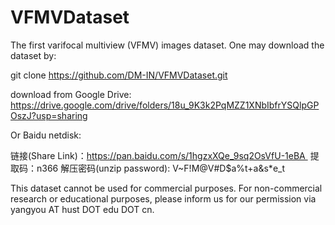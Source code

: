 # VFMVDataset
The first varifocal multiview (VFMV) images dataset.
One may download the dataset by: 

git clone https://github.com/DM-IN/VFMVDataset.git


download from Google Drive: https://drive.google.com/drive/folders/18u_9K3k2PqMZZ1XNbIbfrYSQlpGPOszJ?usp=sharing

Or Baidu netdisk:

链接(Share Link)：https://pan.baidu.com/s/1hgzxXQe_9sq2OsVfU-1eBA   提取码：n366  解压密码(unzip password): V~F!M@V#D$a%t+a&s*e_t

This dataset cannot be used for commercial purposes. For non-commercial research or educational purposes, please inform us for our permission via yangyou AT hust DOT edu DOT cn.
